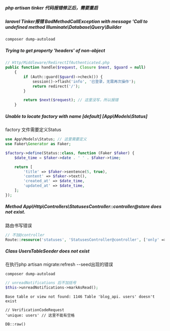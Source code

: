 ##### php artisan tinker 代码报错修正后，需要重启



##### laravel Tinker报错 BadMethodCallException with message 'Call to undefined method Illuminate\Database\Query\Builder

```
composer dump-autoload
```



##### Trying to get property 'headers' of non-object

```php
// Http/Middleware/RedirectIfAuthenticated.php
public function handle($request, Closure $next, $guard = null)
    {
        if (Auth::guard($guard)->check()) {
            session()->flash('info', '已登录，无需再次操作');
            return redirect('/');
        }

        return $next($request); // 这里没写，所以报错
    }
```





##### Unable to locate factory with name [default] [App\Models\Status]

factory 文件需要定义Status

```php
use App\Models\Status; // 这里需要定义
use Faker\Generator as Faker;

$factory->define(Status::class, function (Faker $faker) {
    $date_time = $faker->date . ' ' . $faker->time;

    return [
        'title' => $faker->sentence(5, true),
        'content' => $faker->text(),
        'created_at' => $date_time,
        'updated_at' => $date_time,
    ];
});
```





##### Method App\Http\Controllers\StatusesController::controller@store does not exist.

路由书写错误

```php
// 不加@controller
Route::resource('statuses', 'StatusesController@controller', ['only' => ['store', 'destroy']]);
```



##### Class UsersTableSeeder does not exist

在执行php artisan migrate:refresh --seed出现的错误

```
composer dump-autoload
```



```php
// unreadNotifications 后不加括号
$this->unreadNotifications->markAsRead();
```



```
Base table or view not found: 1146 Table 'blog_api. users' doesn't exist

// VerificationCodeRequest
'unique: users' // 这里不能有空格
```





```
DB::raw()
```

